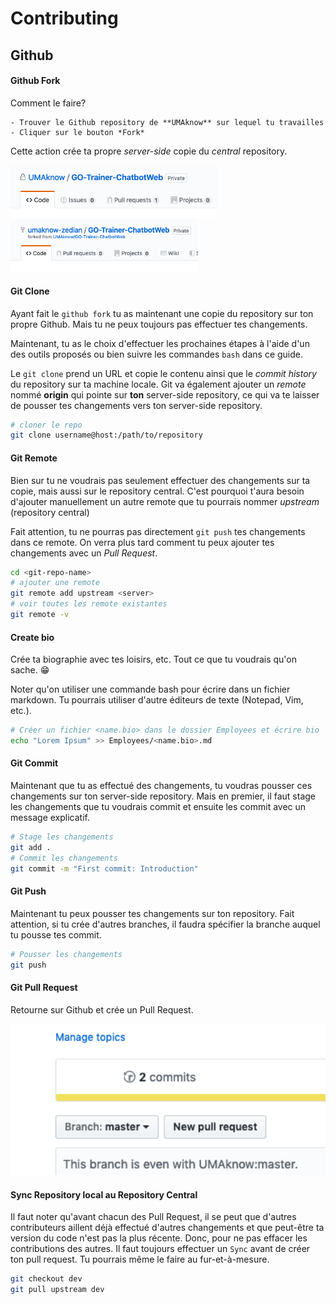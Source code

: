 # Contributing

## Github

#### Github Fork

Comment le faire?

	- Trouver le Github repository de **UMAknow** sur lequel tu travailles
	- Cliquer sur le bouton *Fork* 

Cette action crée ta propre _server-side_ copie du _central_ repository. 

<img src="upstream.png" width="330" /> <img src="fork.png" width="300" />

#### Git Clone

Ayant fait le `github fork` tu as maintenant une copie du repository sur ton propre Github. Mais tu ne peux toujours pas effectuer tes changements. 

Maintenant, tu as le choix d'effectuer les prochaines étapes à l'aide d'un des outils proposés ou bien suivre les commandes `bash` dans ce guide.

Le `git clone` prend un URL et copie le contenu ainsi que le *commit history* du repository sur ta machine locale. Git va également ajouter un _remote_ nommé **origin** qui pointe sur **ton** server-side repository, ce qui va te laisser de pousser tes changements vers ton server-side repository.

```bash
# cloner le repo
git clone username@host:/path/to/repository
```

#### Git Remote

Bien sur tu ne voudrais pas seulement effectuer des changements sur ta copie, mais aussi sur le repository central. C'est pourquoi t'aura besoin d'ajouter manuellement un autre remote que tu pourrais nommer _upstream_ (repository central)

Fait attention, tu ne pourras pas directement `git push` tes changements dans ce remote. On verra plus tard comment tu peux ajouter tes changements avec un _Pull Request_. 

```bash
cd <git-repo-name>
# ajouter une remote
git remote add upstream <server>
# voir toutes les remote existantes
git remote -v
```

#### Create bio

Crée ta biographie avec tes loisirs, etc. Tout ce que tu voudrais qu'on sache. :grin: 

Noter qu'on utiliser une commande bash pour écrire dans un fichier markdown. Tu pourrais utiliser d'autre éditeurs de texte (Notepad, Vim, etc.).

```bash
# Créer un fichier <name.bio> dans le dossier Employees et écrire bio
echo "Lorem Ipsum" >> Employees/<name.bio>.md
```

#### Git Commit

Maintenant que tu as effectué des changements, tu voudras pousser ces changements sur ton server-side repository. Mais en premier, il faut stage les changements que tu voudrais commit et ensuite les commit avec un message explicatif.

```bash
# Stage les changements
git add .
# Commit les changements
git commit -m "First commit: Introduction"
```

#### Git Push

Maintenant tu peux pousser tes changements sur ton repository. Fait attention, si tu crée d'autres branches, il faudra spécifier la branche auquel tu pousse tes commit.

```bash
# Pousser les changements
git push
```

#### Git Pull Request

Retourne sur Github et crée un Pull Request.

<img src="pullrequest.png" width="800" />

#### Sync Repository local au Repository Central

Il faut noter qu'avant chacun des Pull Request, il se peut que d'autres contributeurs aillent déjà effectué d'autres changements et que peut-être ta version du code n'est pas la plus récente. Donc, pour ne pas effacer les contributions des autres. Il faut toujours effectuer un `Sync` avant de créer ton pull request. Tu pourrais même le faire au fur-et-à-mesure. 

```bash
git checkout dev
git pull upstream dev
```


